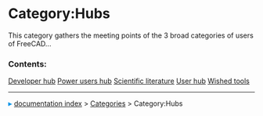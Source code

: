 # Category:Hubs
This category gathers the meeting points of the 3 broad categories of users of FreeCAD\...

### Contents:

    
  [Developer hub](Developer_hub.md)   [Power users hub](Power_users_hub.md)   [Scientific literature](Scientific_literature.md)
  [User hub](User_hub.md)             [Wished tools](Wished_tools.md)



---
![](images/Right_arrow.png) [documentation index](../README.md) > [Categories](Category_Categories.md) > Category:Hubs
